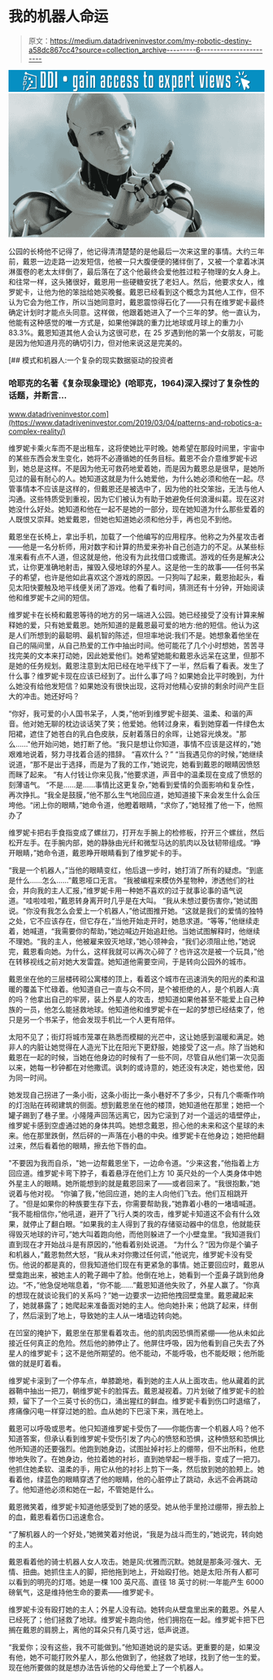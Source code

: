 # 我的机器人命运

> 原文：<https://medium.datadriveninvestor.com/my-robotic-destiny-a58dc867cc4?source=collection_archive---------6----------------------->

[![](img/a1809dc4cd103ae8cc29f7b0a75a9b06.png)](http://www.track.datadriveninvestor.com/1B9E)![](img/18c8588d25d05ad8a5661d455d68a029.png)

公园的长椅他不记得了，他记得清清楚楚的是他最后一次来这里的事情。大约三年前，戴恩一边走路一边发短信，他被一只大腹便便的猪绊倒了，又被一个拿着冰淇淋蛋卷的老太太绊倒了，最后落在了这个他最终会爱他胜过粒子物理的女人身上。和往常一样，这头猪很好，戴恩用一些硬糖安抚了老妇人。然后，他要求女人，维罗妮卡，让他为他的笨拙给她买晚餐。戴恩已经看到这个概念为其他人工作，但不认为它会为他工作，所以当她同意时，戴恩震惊得石化了——只有在维罗妮卡最终确定计划时才能点头同意。这样做，他跟着她进入了一个三年的梦。他一直认为，他能有这种感觉的唯一方式是，如果他弹跳的重力比地球或月球上的重力小 83.3%。戴恩知道其他人会认为这很可悲，在 25 岁遇到他的第一个女朋友，可能是因为他知道月亮的确切引力，但对他来说这是完美的。

[](https://www.datadriveninvestor.com/2019/03/04/patterns-and-robotics-a-complex-reality/) [## 模式和机器人:一个复杂的现实数据驱动的投资者

### 哈耶克的名著《复杂现象理论》(哈耶克，1964)深入探讨了复杂性的话题，并断言…

www.datadriveninvestor.com](https://www.datadriveninvestor.com/2019/03/04/patterns-and-robotics-a-complex-reality/) 

维罗妮卡乘火车而不是出租车，这将使她比平时晚。她希望在那段时间里，宇宙中的某些东西会发生变化，她将不必遵循她的任务目标。戴恩不会介意维罗妮卡迟到，她总是这样。不是因为他无可救药地爱着她，而是因为戴恩总是很早，是她所见过的最有耐心的人。她知道这就是为什么她爱他，为什么她必须和他在一起。尽管事情本不应该是这样的，但戴恩还是被选中了，因为他的社交笨拙，无法与他人沟通。这些特质受到重视，因为它们被认为有助于她避免任何浪漫纠葛。现在这对她没什么好处。她知道和他在一起不是她的一部分，现在她知道为什么那些爱着的人既恨又崇拜。她爱戴恩，但她也知道她必须和他分手，再也见不到他。

戴恩坐在长椅上，拿出手机，加载了一个他编写的应用程序。他称之为外星攻击者——他是一名分析师，用对数字和计算的热爱来弥补自己创造力的不足。从某些标准来看有点不人道，但这就是他，他没有为此找借口或撒谎。游戏的任务是解决公式，让你更准确地射击，摧毁入侵地球的外星人。这是他一生的故事——任何书呆子的希望，也许是他如此喜欢这个游戏的原因。一只狗叫了起来，戴恩抬起头，看见太阳快要触及地平线便关闭了游戏。他看了看时间，猜测还有十分钟，开始阅读他和维罗妮卡之间的短信。

维罗妮卡在长椅和戴恩等待的地方的另一端进入公园。她已经接受了没有计算来解释她的爱，只有她爱戴恩。她所知道的是戴恩最可爱的地方:他的短信。他认为这是人们所想到的最聪明、最机智的陈述，但坦率地说:我们不是。她想象着他坐在自己的隔间里，从自己热爱的工作中抽出时间。他可能花了几个小时想她，苦苦寻找完美的文本来打动她，因此她爱他们。她希望她能和戴恩永远呆在这里，但那不是她的任务规划。戴恩注意到太阳已经在地平线下了一半，然后看了看表。发生了什么事？维罗妮卡现在应该已经到了。出什么事了吗？如果她会比平时晚到，为什么她没有给他发短信？如果她没有很快出现，这将对他精心安排的剩余时间产生巨大的冲击。她还好吗？

“你好，我可爱的小人国书呆子，人类，”他听到维罗妮卡甜美、温柔、和谐的声音。他对她无聊的枕边谈话笑了笑；他爱她。他转过身来，看到她穿着一件绿色太阳裙，遮住了她苍白的乳白色皮肤，反射着落日的余晖，让她容光焕发。"那么……"他开始问她，她打断了他。“我只是想让你知道，事情不应该是这样的，”她艰难地说着，努力寻找着合适的措辞。
“喜欢什么？”
“当我遇见你的时候，”她继续说道，“那不是出于选择，而是为了我的工作，”她说完，她看到戴恩的眼睛因愤怒而眯了起来。
“有人付钱让你来见我，”他要求道，声音中的温柔现在变成了愤怒的刻薄语气。
“不是……是……事情比这更复杂，”她看到爱情的负面影响和复杂性，再次挣扎。“我全是鼓膜，”他不那么生气地回应道，她知道接下来会发生什么会压垮他。“闭上你的眼睛，”她命令道，他瞪着眼睛，“求你了，”她轻推了他一下，他照办了

维罗妮卡把右手食指变成了螺丝刀，打开左手腕上的检修板，拧开三个螺丝，然后松开左手。在手腕内部，她的静脉由光纤和微型马达的肌肉以及钛韧带组成。“睁开眼睛，”她命令道，戴恩睁开眼睛看到了维罗妮卡的手。

“我是一个机器人，”当他的眼睛变红，他后退一步时，她打消了所有的疑虑。“到底是什么……怎么……”戴恩哑口无言。
“我被编程来模仿外星物种，渗透他们的社会，并向我的主人汇报，”维罗妮卡用一种她不喜欢的过于就事论事的语气说道。“哇啦哇啦，”戴恩转身离开时几乎是在大叫。
“我从未想过要伤害你，”她试图说。“你没有我怎么会爱上一个机器人，”他试图推开她。“这就是我们的爱情的独特之处，它不应该存在，但它存在，”当他开始走开时，她恳求道。“等等，”他继续走着，她喊道，“我需要你的帮助，”她边喊边开始追赶他。当她试图解释时，他继续不理她。“我的主人，他被雇来毁灭地球，”她心领神会，“我们必须阻止他，”她说完，戴恩看向她。为什么，这样我就可以再次心碎了？也许这次是被一个玩具，”他在转移视线之前对她大发雷霆。她知道他需要空间，于是转向公园外的城市。

戴恩坐在他的三层楼砖砌公寓楼的顶上，看着这个城市在迅速消失的阳光的柔和温暖的覆盖下忙碌着。他知道自己一直与众不同，是个被拒绝的人，是个机器人:真的吗？他拿出自己的牢房，装上外星人的攻击，想知道如果他甚至不能爱上自己种族的一员，他怎么能拯救地球。他知道他和维罗妮卡在一起的梦想已经结束了，他只是另一个书呆子，他会发现手机比一个人更有陪伴。

太阳不见了；街灯将城市笼罩在熟悉而模糊的光芒中，这让她感到温暖和满足。她非人的内脏让她觉得在人造光下比在阳光下更舒服，她接受了这一点。除了当她和戴恩在一起的时候，当她在他身边的时候有了一些不同，尽管自从他们第一次见面以来，她每一秒钟都在对他撒谎。讽刺的或诗意的，她还没有决定，她也爱他，因为同一时间。

她发现自己拐进了一条小街，这条小街比一条小巷好不了多少，只有几个嘶嘶作响的灯泡贴在砖砌建筑的侧面。想到戴恩坐在他的楼顶，她知道他在那里；她把一个罐子踢到了巷子里。小隆隆声回荡远离它，因为它滚到了对一个遥远的墙壁停止，维罗妮卡感到空虚通过她的身体共鸣。她想念戴恩，担心他的未来和这个星球的未来。他在那里跌倒，然后砰的一声落在小巷的中央。维罗妮卡在他身边；她把他翻过来，然后看着他的眼睛，擦去他下唇的血。

"不要因为我而自杀，"她一边帮戴恩坐下，一边命令道。“少来这套，”他指着上方回应道。维罗妮卡弯下脖子，看着悬浮在他们上方 10 英尺处的一个人类身体中她外星主人的眼睛。她所能想到的就是戴恩回来了——或者回来了。“我很抱歉，”她说着与他对视。
“你骗了我，”他回应道，她的主人向他们飞去。他们互相跳开了。“但是如果你的种族要生存下去，你需要帮助我，”她靠着小巷的一堵墙喊道。
“我不能相信你，”他吼道，避开了飞行人类的攻击，维罗妮卡知道这不会有什么效果，就停止了翻白眼。“如果我的主人得到了我的存储驱动器中的信息，他就能获得毁灭地球的许可，”她大叫着跑向他，而他则躲进了一个小壁龛里。“我知道我们直到现在才开始战斗是有原因的，”他看着别处说道。
“为什么？“因为你是个骗子和机器人，”戴恩勃然大怒，“我从未对你撒过任何谎，”他说完，维罗妮卡没有受伤。他说的都是真的，但我知道他们现在有更紧急的事情。她正要回应时，戴恩从壁龛跑出来，被她主人的靴子踢中了脸。他倒在地上，她看到一个歪鼻子跳到他身边。“不，”他急促地喘息着，“你不能……”戴恩知道他失败了，外星人赢了。“你真的想现在就谈论我们的关系吗？”她一边要求一边把他拽回壁龛里。戴恩藏起来了，她就暴露了；她爬起来准备面对她的主人。他向她扑来；他跳了起来，绊倒了，然后滚到了地上，导致她的主人从一堵墙边转向她。

在凹室的掩护下，戴恩坐在那里看着攻击。他的肌肉因恐惧而紧绷——他从未如此接近任何真正的危险。然后他的肺停止了。他屏住呼吸，因为他看到自己失去了外星人的维罗妮卡；这不是他所期望的。他不能动，不能呼吸，也不能眨眼；他所能做的就是盯着看。

维罗妮卡滚到了一个停车点，单膝跪地，看到她的主人从上面攻击。他从藏着的武器鞘中抽出一把刀，朝维罗妮卡的脸挥去。戴恩凝视着。刀片划破了维罗妮卡的脸颊，留下了一个三英寸长的伤口，涌出猩红的鲜血。维罗妮卡看到伤口时退缩了，疼痛像闪电一样穿过她的脸。血从她的下巴滚下来，溅在地上。

戴恩可以呼吸或思考。他只知道维罗妮卡受伤了——你能伤害一个机器人吗？他不知道答案，但承认看到维罗妮卡受伤引发了内心的愤怒和恐惧，这种愤怒和恐惧比他所知道的还要强烈。他跑到她身边，试图扯掉衬衫上的绷带，但不出所料，他悲惨地失败了。在她身边，他拉着她的衬衫，直到她举起一根手指，变成了一把刀。他抓住她柔软、温柔的手，用它从他的衬衫上剪下一条，然后放到她的脸颊上。她看着他，绿蓝色的眼睛穿透了他的眼睛，他的心脏停止了跳动，永远不会再跳动了。他知道他必须和她在一起，不管她是什么。

戴恩微笑着，维罗妮卡知道他感受到了她的感受。她从他手里抢过绷带，擦去脸上的血，戴恩看着伤口迅速愈合。

“了解机器人的一个好处，”她微笑着对他说，“我是为战斗而生的，”她说完，转向她的主人。

戴恩看着他的骑士机器人女人攻击。她是风:优雅而沉默。她就是那条河:强大、无情、扭曲。她抓住主人的脚，把他拖到地上，开始殴打他。她是太阳:所有人都可以看到的明亮的灯塔。她是一棵 100 英尺高、直径 18 英寸的树:一年能产生 6000 磅氧气，这是维持他生命的要素——维罗妮卡。

维罗妮卡没有殴打她的主人；外星人没有动。她转向从壁龛里出来的戴恩。外星人已经死了；他们拯救了地球。维罗妮卡跑向他，他们拥抱在一起。维罗妮卡把下巴搁在戴恩的肩膀上，离他的耳朵只有几英寸远，低声说道。

“我爱你；没有这些，我不可能做到。”他知道她说的是实话。更重要的是，如果没有他，她不可能打败外星人，那么他做到了，他拯救了地球，找到了他一生的爱。现在他所要做的就是想办法告诉他的父母他爱上了一个机器人。